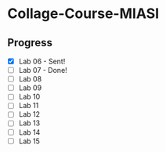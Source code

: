 # Collage-Course-MIASI

## Progress
- [x] Lab 06 - Sent!
- [ ] Lab 07 - Done!
- [ ] Lab 08
- [ ] Lab 09
- [ ] Lab 10
- [ ] Lab 11
- [ ] Lab 12
- [ ] Lab 13
- [ ] Lab 14
- [ ] Lab 15
